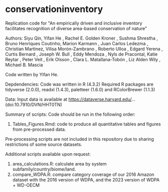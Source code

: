 # conservationinventory
Replication code for "An empirically driven and inclusive inventory facilitates recognition of diverse area-based conservation of nature"

Authors: Siyu Qin, Yifan He , Rachel E. Golden Kroner , Sushma Shrestha ,
Bruno Henriques Coutinho, Marion Karmann  , Juan Carlos Ledezma , Christian
Martinez, Vilisa Morón-Zambrano , Roberto Ulloa , Edgard Yerena , Curtis Bernard ,
Joseph W. Bull , Eddy Mendoza , Nyls de Pracontal, Katie Reytar , Peter Veit , Erik
Olsson , Clara L. Matallana-Tobón , Liz Alden Wily , Michael B. Mascia

Code written by Yifan He. 

Depdendencies: Code was written in R (4.3.2) 
Required R packages are tidyverse (2.0.0), readxl (1.4.3), paletteer (1.6.0) and RColorBrewer (1.1.3)

Data: Input data is available at https://dataverse.harvard.edu/...  (doi:10.7910/DVN/HHT0TN)

Summary of scripts: Code should be run in the following order:
1) Tables_Figures.Rmd: code to produce all quantitative tables and figures from pre-processed data. 

Pre-processing scripts are not included in this repository due to sharing restrictions of some source datasets.

Additional scripts available upon request:
1) area_calculations.R: calculate area by system subfamily/country/biome/land. 
2) compare_WDPA.R: compare category coverage of our 2016 Amazon dataset with the 2016 version of WDPA, and the 2023 version of WDPA + WD-OECM 
